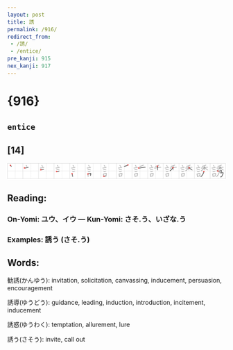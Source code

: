 ```yaml
---
layout: post
title: 誘
permalink: /916/
redirect_from:
 - /誘/
 - /entice/
pre_kanji: 915
nex_kanji: 917
---
```


# {916}

## `entice`

## [14]

<div class="stroke"><img src="../images/E8AA98.png" /></div>

## Reading:

### On-Yomi: ユウ、イウ &mdash; Kun-Yomi: さそ.う、いざな.う

### Examples: 誘う (さそ.う)

## Words:

勧誘(かんゆう): invitation, solicitation, canvassing, inducement, persuasion, encouragement

誘導(ゆうどう): guidance, leading, induction, introduction, incitement, inducement

誘惑(ゆうわく): temptation, allurement, lure

誘う(さそう): invite, call out
